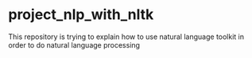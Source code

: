 # project_nlp_with_nltk
This repository is trying to explain how to use natural language toolkit in order to do natural language processing
